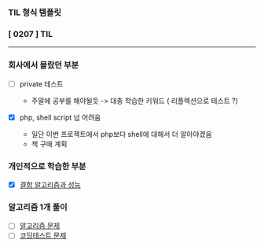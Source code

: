 ### TIL 형식 템플릿

### [ 0207 ] TIL

---

### 회사에서 몰랐던 부분
- [ ] private 테스트
  - 주말에 공부를 해야될듯 -> 대충 학습한 키워드 ( 리플렉션으로 테스트 ?)
  
- [x] php, shell script 넘 어려움
  - 일단 이번 프로젝트에서 php보다 shell에 대해서 더 알아야겠음
  - 책 구매 계획

### 개인적으로 학습한 부분
- [x] [결합 알고리즘과 성능](/books/SQL%20레벨업/결합.md)


### 알고리즘 1개 풀이

-[ ] [알고리즘 문제]()
-[ ] [코딩테스트 문제]()
